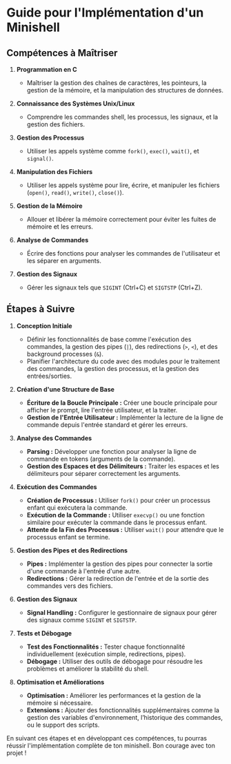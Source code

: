 
# Guide pour l'Implémentation d'un Minishell

## Compétences à Maîtriser

1. **Programmation en C**
   - Maîtriser la gestion des chaînes de caractères, les pointeurs, la gestion de la mémoire, et la manipulation des structures de données.

2. **Connaissance des Systèmes Unix/Linux**
   - Comprendre les commandes shell, les processus, les signaux, et la gestion des fichiers.

3. **Gestion des Processus**
   - Utiliser les appels système comme `fork()`, `exec()`, `wait()`, et `signal()`.

4. **Manipulation des Fichiers**
   - Utiliser les appels système pour lire, écrire, et manipuler les fichiers (`open()`, `read()`, `write()`, `close()`).

5. **Gestion de la Mémoire**
   - Allouer et libérer la mémoire correctement pour éviter les fuites de mémoire et les erreurs.

6. **Analyse de Commandes**
   - Écrire des fonctions pour analyser les commandes de l'utilisateur et les séparer en arguments.

7. **Gestion des Signaux**
   - Gérer les signaux tels que `SIGINT` (Ctrl+C) et `SIGTSTP` (Ctrl+Z).

## Étapes à Suivre

1. **Conception Initiale**
   - Définir les fonctionnalités de base comme l'exécution des commandes, la gestion des pipes (`|`), des redirections (`>`, `<`), et des background processes (`&`).
   - Planifier l'architecture du code avec des modules pour le traitement des commandes, la gestion des processus, et la gestion des entrées/sorties.

2. **Création d'une Structure de Base**
   - **Écriture de la Boucle Principale :** Créer une boucle principale pour afficher le prompt, lire l'entrée utilisateur, et la traiter.
   - **Gestion de l'Entrée Utilisateur :** Implémenter la lecture de la ligne de commande depuis l'entrée standard et gérer les erreurs.

3. **Analyse des Commandes**
   - **Parsing :** Développer une fonction pour analyser la ligne de commande en tokens (arguments de la commande).
   - **Gestion des Espaces et des Délimiteurs :** Traiter les espaces et les délimiteurs pour séparer correctement les arguments.

4. **Exécution des Commandes**
   - **Création de Processus :** Utiliser `fork()` pour créer un processus enfant qui exécutera la commande.
   - **Exécution de la Commande :** Utiliser `execvp()` ou une fonction similaire pour exécuter la commande dans le processus enfant.
   - **Attente de la Fin des Processus :** Utiliser `wait()` pour attendre que le processus enfant se termine.

5. **Gestion des Pipes et des Redirections**
   - **Pipes :** Implémenter la gestion des pipes pour connecter la sortie d'une commande à l'entrée d'une autre.
   - **Redirections :** Gérer la redirection de l'entrée et de la sortie des commandes vers des fichiers.

6. **Gestion des Signaux**
   - **Signal Handling :** Configurer le gestionnaire de signaux pour gérer des signaux comme `SIGINT` et `SIGTSTP`.

7. **Tests et Débogage**
   - **Test des Fonctionnalités :** Tester chaque fonctionnalité individuellement (exécution simple, redirections, pipes).
   - **Débogage :** Utiliser des outils de débogage pour résoudre les problèmes et améliorer la stabilité du shell.

8. **Optimisation et Améliorations**
   - **Optimisation :** Améliorer les performances et la gestion de la mémoire si nécessaire.
   - **Extensions :** Ajouter des fonctionnalités supplémentaires comme la gestion des variables d'environnement, l’historique des commandes, ou le support des scripts.

En suivant ces étapes et en développant ces compétences, tu pourras réussir l'implémentation complète de ton minishell. Bon courage avec ton projet !
